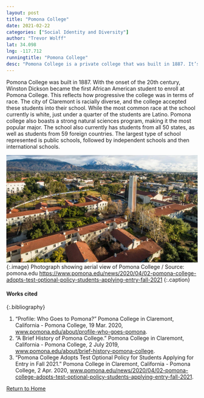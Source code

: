 ```yaml
---
layout: post
title: "Pomona College"
date: 2021-02-22
categories: ["Social Identity and Diversity"]
author: "Trevor Wolff"
lat: 34.098
lng: -117.712
runningtitle: "Pomona College"
desc: "Pomona College is a private college that was built in 1887. It’s current student demographic shows that it is a college based on diversity and that just under a quarter of the students are latino."
---
```

Pomona College was built in 1887. With the onset of the 20th century, Winston Dickson became the first African American student to enroll at Pomona College. This reflects how progressive the college was in terms of race. The city of Claremont is racially diverse, and the college accepted these students into their school. While the most common race at the school currently is white, just under a quarter of the students are Latino. Pomona college also boasts a strong natural sciences program, making it the most popular major. The school also currently has students from all 50 states, as well as students from 59 foreign countries. The largest type of school represented is public schools, followed by independent schools and then international schools. 

![Pomona College Aerial](images/Pomonacollege_pin2_image1.jpg)
   {:.image} 
Photograph showing aerial view of Pomona College / Source: pomona.edu
https://www.pomona.edu/news/2020/04/02-pomona-college-adopts-test-optional-policy-students-applying-entry-fall-2021
   {:.caption} 


#### Works cited

{:.bibliography}
1. “Profile: Who Goes to Pomona?” Pomona College in Claremont, California - Pomona College, 19 Mar. 2020, www.pomona.edu/about/profile-who-goes-pomona.
2. “A Brief History of Pomona College.” Pomona College in Claremont, California - Pomona College, 2 July 2019, www.pomona.edu/about/brief-history-pomona-college.
3. “Pomona College Adopts Test Optional Policy for Students Applying for Entry in Fall 2021.” Pomona College in Claremont, California - Pomona College, 2 Apr. 2020, www.pomona.edu/news/2020/04/02-pomona-college-adopts-test-optional-policy-students-applying-entry-fall-2021. 

[Return to Home](https://uclachicanxstudies.github.io/BarrioSuburbanisms/)

